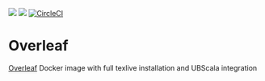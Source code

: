 [![](https://images.microbadger.com/badges/version/unibaktr/overleaf.svg)](https://microbadger.com/images/unibaktr/dokuwiki "Get your own version badge on microbadger.com")
[![](https://images.microbadger.com/badges/image/unibaktr/overleaf.svg)](https://microbadger.com/images/unibaktr/dokuwiki "Get your own image badge on microbadger.com")
[![CircleCI](https://img.shields.io/circleci/build/github/uniba-ktr/overleaf/master?style=flat)](https://app.circleci.com/pipelines/github/uniba-ktr/overleaf)


# Overleaf
[Overleaf](https://github.com/overleaf/overleaf) Docker image with full texlive installation and UBScala integration
